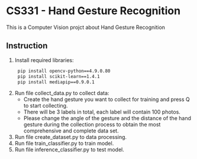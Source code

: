 # CS331 - Hand Gesture Recognition
This is a Computer Vision projct about Hand Gesture Recognition
## Instruction
1. Install required libraries:
   ```bash
    pip install opencv-python==4.9.0.80
    pip install scikit-learn==1.4.1
    pip install mediapip==0.9.0.1
   ```
2. Run file collect_data.py to collect data:
   - Create the hand gesture you want to collect for training and press Q to start collecting.
   - There will be 3 labels in total, each label will contain 100 photos.
   - Please change the angle of the gesture and the distance of the hand gesture during the collection process to obtain the most comprehensive and complete data set.
4. Run file create_dataset.py to data processing.
5. Run file train_classifier.py to train model.
6. Run file inference_classifier.py to test model.
